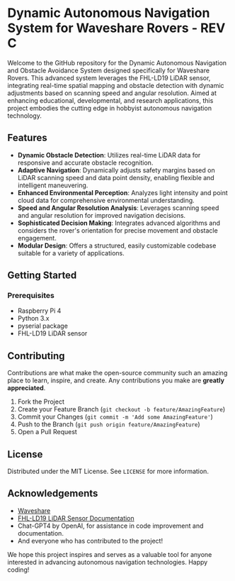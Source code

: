 # Dynamic Autonomous Navigation System for Waveshare Rovers - REV C

Welcome to the GitHub repository for the Dynamic Autonomous Navigation and Obstacle Avoidance System designed specifically for Waveshare Rovers. This advanced system leverages the FHL-LD19 LiDAR sensor, integrating real-time spatial mapping and obstacle detection with dynamic adjustments based on scanning speed and angular resolution. Aimed at enhancing educational, developmental, and research applications, this project embodies the cutting edge in hobbyist autonomous navigation technology.

## Features

- **Dynamic Obstacle Detection**: Utilizes real-time LiDAR data for responsive and accurate obstacle recognition.
- **Adaptive Navigation**: Dynamically adjusts safety margins based on LiDAR scanning speed and data point density, enabling flexible and intelligent maneuvering.
- **Enhanced Environmental Perception**: Analyzes light intensity and point cloud data for comprehensive environmental understanding.
- **Speed and Angular Resolution Analysis**: Leverages scanning speed and angular resolution for improved navigation decisions.
- **Sophisticated Decision Making**: Integrates advanced algorithms and considers the rover's orientation for precise movement and obstacle engagement.
- **Modular Design**: Offers a structured, easily customizable codebase suitable for a variety of applications.

## Getting Started

### Prerequisites

- Raspberry Pi 4
- Python 3.x
- pyserial package
- FHL-LD19 LiDAR sensor

## Contributing

Contributions are what make the open-source community such an amazing place to learn, inspire, and create. Any contributions you make are **greatly appreciated**.

1. Fork the Project
2. Create your Feature Branch (`git checkout -b feature/AmazingFeature`)
3. Commit your Changes (`git commit -m 'Add some AmazingFeature'`)
4. Push to the Branch (`git push origin feature/AmazingFeature`)
5. Open a Pull Request

## License

Distributed under the MIT License. See `LICENSE` for more information.

## Acknowledgements

- [Waveshare](https://www.waveshare.com/)
- [FHL-LD19 LiDAR Sensor Documentation](#)  <!-- Please replace '#' with the actual link to the documentation -->
- Chat-GPT4 by OpenAI, for assistance in code improvement and documentation.
- And everyone who has contributed to the project!

We hope this project inspires and serves as a valuable tool for anyone interested in advancing autonomous navigation technologies. Happy coding!
